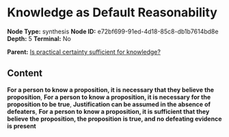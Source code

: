 # Knowledge as Default Reasonability

**Node Type:** synthesis
**Node ID:** e72bf699-91ed-4d18-85c8-db1b7614bd8e
**Depth:** 5
**Terminal:** No

**Parent:** [Is practical certainty sufficient for knowledge?](is-practical-certainty-sufficient-for-knowledge-antithesis-f012a729-2903-4cc1-8b91-a92f9f373456.md)

## Content

**For a person to know a proposition, it is necessary that they believe the proposition**, **For a person to know a proposition, it is necessary for the proposition to be true**, **Justification can be assumed in the absence of defeaters**, **For a person to know a proposition, it is sufficient that they believe the proposition, the proposition is true, and no defeating evidence is present**
